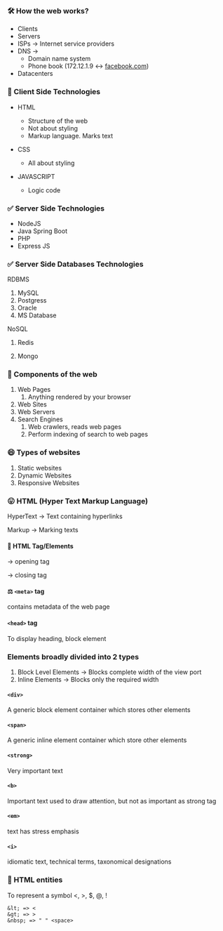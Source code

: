 ### 🛠️ How the web works?

-   Clients
-   Servers
-   ISPs → Internet service providers
-   DNS →
	-   Domain name system
	-   Phone book (172.12.1.9 ↔︎ [facebook.com](http://Facebook.com)) 
-   Datacenters

### 🥸 Client Side Technologies

-   HTML
    
    -   Structure of the web
    -   Not about styling
    -   Markup language. Marks text
-   CSS
    -   All about styling
-   JAVASCRIPT
    -   Logic code

### ✅ Server Side Technologies

-   NodeJS
-   Java Spring Boot
-   PHP
-   Express JS

### ✅ Server Side Databases Technologies

RDBMS

1.  MySQL
2.  Postgress
3.  Oracle
4.  MS Database

NoSQL

1.  Redis
    
2.  Mongo
    

### 🐞 Components of the web

1.  Web Pages
    1.  Anything rendered by your browser
2.  Web Sites
3.  Web Servers
4.  Search Engines
    1.  Web crawlers, reads web pages
    2.  Perform indexing of search to web pages

### 😄 Types of websites

1.  Static websites
2.  Dynamic Websites
3.  Responsive Websites

### 😛 HTML (Hyper Text Markup Language)

HyperText → Text containing hyperlinks

Markup → Marking texts

#### 🌻 HTML Tag/Elements

<tag> → opening tag

</tag> → closing tag

#### ⚖️ `<meta>` tag
contains metadata of the web page

#### `<head>` tag
To display heading, block element

### Elements broadly divided into 2 types

1.  Block Level Elements → Blocks complete width of the view port
2.  Inline Elements → Blocks only the required width

#### `<div>`
A generic block element container which stores other elements

#### `<span>`
A generic inline element container which store other elements

#### `<strong>`
Very important text

#### `<b>`
Important text used to draw attention, but not as important as strong tag

#### `<em>`
text has stress emphasis

#### `<i>`
idiomatic text, technical terms, taxonomical designations

### 🥮 HTML entities

To represent a symbol <, >, $, @, !

```
&lt; => <
&gt; => >
&nbsp; => " " <space>
```